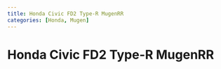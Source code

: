 ```yaml
---
title: Honda Civic FD2 Type-R MugenRR
categories: [Honda, Mugen]
---
```


# Honda Civic FD2 Type-R MugenRR
